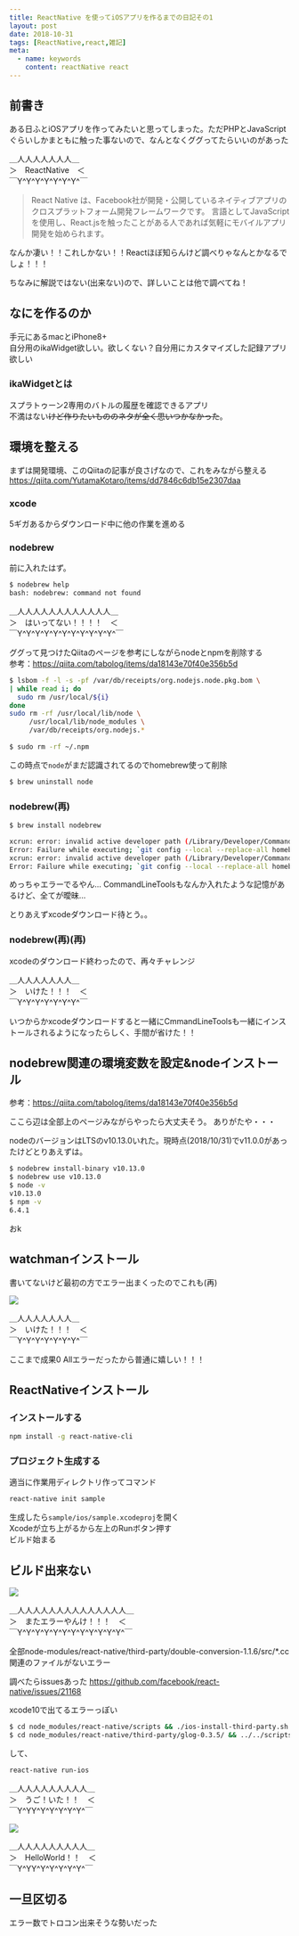 ```yaml
---
title: ReactNative を使ってiOSアプリを作るまでの日記その1
layout: post
date: 2018-10-31
tags: [ReactNative,react,雑記]
meta:
  - name: keywords
    content: reactNative react
---
```


## 前書き
ある日ふとiOSアプリを作ってみたいと思ってしまった。ただPHPとJavaScriptぐらいしかまともに触った事ないので、なんとなくググってたらいいのがあった

＿人人人人人人人＿  
＞　ReactNative　＜  
￣Y^Y^Y^Y^Y^Y^Y^￣  

>React Native は、Facebook社が開発・公開しているネイティブアプリのクロスプラットフォーム開発フレームワークです。 言語としてJavaScriptを使用し、React.jsを触ったことがある人であれば気軽にモバイルアプリ開発を始められます。

なんか凄い！！これしかない！！Reactほぼ知らんけど調べりゃなんとかなるでしょ！！！

ちなみに解説ではない(出来ない)ので、詳しいことは他で調べてね！


## なにを作るのか

手元にあるmacとiPhone8+  
自分用のikaWidget欲しい。欲しくない？自分用にカスタマイズした記録アプリ欲しい

### ikaWidgetとは

スプラトゥーン2専用のバトルの履歴を確認できるアプリ  
不満はない~~けど作りたいもののネタが全く思いつかなかった~~。


## 環境を整える

まずは開発環境、このQiitaの記事が良さげなので、これをみながら整える
https://qiita.com/YutamaKotaro/items/dd7846c6db15e2307daa

### xcode
5ギガあるからダウンロード中に他の作業を進める


### nodebrew

前に入れたはず。

``` bash
$ nodebrew help
bash: nodebrew: command not found
```

＿人人人人人人人人人人人人＿    
＞　はいってない！！！！　＜    
￣Y^Y^Y^Y^Y^Y^Y^Y^Y^Y^Y^￣    



ググって見つけたQiitaのページを参考にしながらnodeとnpmを削除する  
参考：https://qiita.com/tabolog/items/da18143e70f40e356b5d



``` bash
$ lsbom -f -l -s -pf /var/db/receipts/org.nodejs.node.pkg.bom \
| while read i; do
  sudo rm /usr/local/${i}
done
sudo rm -rf /usr/local/lib/node \
     /usr/local/lib/node_modules \
     /var/db/receipts/org.nodejs.*
     
$ sudo rm -rf ~/.npm
```

この時点で`node`がまだ認識されてるのでhomebrew使って削除

``` bash
$ brew uninstall node
```

### nodebrew(再)

```bash
$ brew install nodebrew

xcrun: error: invalid active developer path (/Library/Developer/CommandLineTools), missing xcrun at: /Library/Developer/CommandLineTools/usr/bin/xcrun
Error: Failure while executing; `git config --local --replace-all homebrew.analyticsmessage true` exited with 1.
xcrun: error: invalid active developer path (/Library/Developer/CommandLineTools), missing xcrun at: /Library/Developer/CommandLineTools/usr/bin/xcrun
Error: Failure while executing; `git config --local --replace-all homebrew.private true` exited with 1.
```

めっちゃエラーでるやん...
CommandLineToolsもなんか入れたような記憶があるけど、全てが曖昧...

とりあえずxcodeダウンロード待とう。。



### nodebrew(再)(再)

xcodeのダウンロード終わったので、再々チャレンジ


＿人人人人人人人＿  
＞　いけた！！！　＜  
￣Y^Y^Y^Y^Y^Y^Y^￣  

いつからかxcodeダウンロードすると一緒にCmmandLineToolsも一緒にインストールされるようになったらしく、手間が省けた！！

## nodebrew関連の環境変数を設定&nodeインストール

参考：https://qiita.com/tabolog/items/da18143e70f40e356b5d

ここら辺は全部上のページみながらやったら大丈夫そう。
ありがたや・・・

nodeのバージョンはLTSのv10.13.0いれた。現時点(2018/10/31)でv11.0.0があったけどとりあえずは。

```bash
$ nodebrew install-binary v10.13.0
$ nodebrew use v10.13.0
$ node -v
v10.13.0
$ npm -v
6.4.1
```

おk

## watchmanインストール

書いてないけど最初の方でエラー出まくったのでこれも(再)

<img src="/assets/img/screenshot_02.png">

＿人人人人人人人＿  
＞　いけた！！！　＜   
￣Y^Y^Y^Y^Y^Y^Y^￣  

ここまで成果0 Allエラーだったから普通に嬉しい！！！


## ReactNativeインストール

### インストールする

```bash
npm install -g react-native-cli

```

### プロジェクト生成する

適当に作業用ディレクトリ作ってコマンド

```bash
react-native init sample
```

生成したら```sample/ios/sample.xcodeproj```を開く  
Xcodeが立ち上がるから左上のRunボタン押す  
ビルド始まる

## ビルド出来ない

<img src="/assets/img/cs_20181031_2.png">


＿人人人人人人人人人人人人人人＿  
＞　またエラーやんけ！！！　＜  
￣Y^Y^Y^Y^Y^Y^Y^Y^Y^Y^Y^Y^￣  

全部node-modules/react-native/third-party/double-conversion-1.1.6/src/*.cc関連のファイルがないエラー

調べたらissuesあった
https://github.com/facebook/react-native/issues/21168

xcode10で出てるエラーっぽい

```bash
$ cd node_modules/react-native/scripts && ./ios-install-third-party.sh && cd ../../../
$ cd node_modules/react-native/third-party/glog-0.3.5/ && ../../scripts/ios-configure-glog.sh && cd ../../../../
```

して、

```bash
react-native run-ios
```

＿人人人人人人人人人＿  
＞　うご！いた！！　＜  
￣Y^YY^Y^Y^Y^Y^Y^￣  


<img src="/assets/img/cs_20181031_1.png">


＿人人人人人人人人人＿  
＞　HelloWorld！！　＜  
￣Y^YY^Y^Y^Y^Y^Y^￣  


## 一旦区切る

エラー数でトロコン出来そうな勢いだった